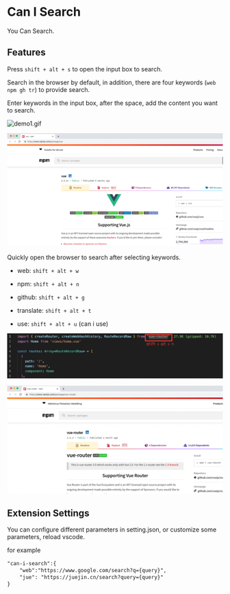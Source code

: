 # Can I Search

You Can Search.

## Features
Press `shift + alt + s` to open the input box to search.

Search in the browser by default, in addition, there are four keywords (`web npm gh tr`) to provide search.

Enter keywords in the input box, after the space, add the content you want to search.

![demo1.gif](./images/demo1.gif)

![demo2.png](./images/demo2.png)

Quickly open the browser to search after selecting keywords.

* web: `shift + alt + w`

* npm: `shift + alt + n`

* github: `shift + alt + g`

* translate: `shift + alt + t`

* use: `shift + alt + u` (can i use)

![demo3.png](./images/demo3.png)

![demo4.png](./images/demo4.png)

## Extension Settings
You can configure different parameters in setting.json, or customize some parameters, reload vscode.

for example
```
"can-i-search":{
    "web":"https://www.google.com/search?q={query}",
    "jue": "https://juejin.cn/search?query={query}"
}
```